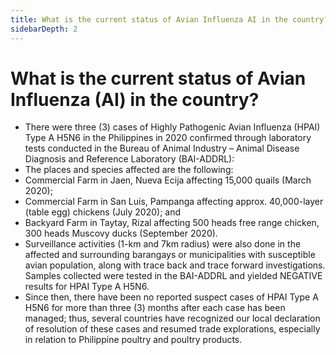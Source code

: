 ```yaml
---
title: What is the current status of Avian Influenza AI in the country?
sidebarDepth: 2
---
```


# What is the current status of Avian Influenza (AI) in the country?


 - There were three (3) cases of Highly Pathogenic Avian Influenza (HPAI) Type A H5N6 in the Philippines in 2020 confirmed through laboratory tests conducted in the Bureau of Animal Industry – Animal Disease Diagnosis and Reference Laboratory (BAI-ADDRL):
 - The places and species affected are the following:
 - Commercial Farm in Jaen, Nueva Ecija affecting 15,000 quails (March 2020);
 - Commercial Farm in San Luis, Pampanga affecting approx. 40,000-layer (table egg) chickens (July 2020); and
 - Backyard Farm in Taytay, Rizal affecting 500 heads free range chicken, 300 heads Muscovy ducks (September 2020).
 - Surveillance activities (1-km and 7km radius) were also done in the affected and surrounding barangays or municipalities with susceptible avian population, along with trace back and trace forward investigations. Samples collected were tested in the BAI-ADDRL and yielded NEGATIVE results for HPAI Type A H5N6.
 - Since then, there have been no reported suspect cases of HPAI Type A H5N6 for more than three (3) months after each case has been managed; thus, several countries have recognized our local declaration of resolution of these cases and resumed trade explorations, especially in relation to Philippine poultry and poultry products.
